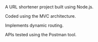 A URL shortener project built using Node.js.

Coded using the MVC architecture.

Implements dynamic routing.

APIs tested using the Postman tool.
